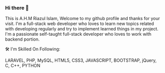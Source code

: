 ### Hi there 👋

<!--
**rihasan/rihasan** is a ✨ _special_ ✨ repository because its `README.md` (this file) appears on your GitHub profile.

Here are some ideas to get you started:

- 🔭 I’m currently working on ...
- 🌱 I’m currently learning ...
- 👯 I’m looking to collaborate on ...
- 🤔 I’m looking for help with ...
- 💬 Ask me about ...
- 📫 How to reach me: ...
- 😄 Pronouns: ...
- ⚡ Fun fact: ...
-->

<!-- Thanks 💙 For Being A Valuable Visitor of My Profile Among free hit counter -->

This is A.H.M Riazul Islam, 
Welcome to my github profile and thanks for your visit.
I'm a full-stack web developer who loves to learn new topics related with developing regularly and try to implement learned things in my project. I'm a passionate self-taught full-stack developer who loves to work with backend portion. 

<!-- a passionate self-taught full stack web developer from Bangladesh. My passion for software lies with dreaming up ideas and making them come true with elegant interfaces. I take great care in the experience, architecture and code quality of the things I build. -->

<!-- I am also an open-source enthusiast and maintainer. I learned a lot from the open-source community and knowledge sharing happened through open-source. -->

<!-- I love connecting with different people so if you want to say hi, I'll be happy to meet you more! 🥰 -->

<!-- GitHub User's stars visitors Commits Badge -->

🛠️ I'm Skilled On Following:

LARAVEL, PHP, MySQL, HTML5, CSS3, JAVASCRIPT, BOOTSTRAP, jQuery, C, C++, PYTHON

<!-- 📊 My Dev Stats: -->

<!-- ![image](https://user-images.githubusercontent.com/25907767/168701426-37d3c3af-edab-40b0-9e0e-eb0031910746.png) -->




